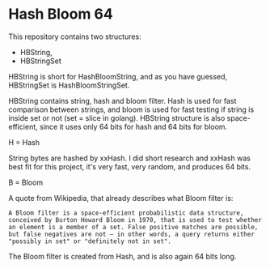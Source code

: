# Hash Bloom 64

This repository contains two structures:

* HBString,
* HBStringSet

HBString is short for HashBloomString, and as you have guessed, HBStringSet is HashBloomStringSet. 

HBString contains string, hash and bloom filter. Hash is used for fast comparison between strings, and bloom is used for fast testing if string is inside set or not (set = slice in golang). HBString structure is also space-efficient, since it uses only 64 bits for hash and 64 bits for bloom.


H = Hash

String bytes are hashed by xxHash. I did short research and xxHash was best fit for this project, it's very fast, very random, and produces 64 bits.

B = Bloom

A quote from Wikipedia, that already describes what Bloom filter is:

```A Bloom filter is a space-efficient probabilistic data structure, conceived by Burton Howard Bloom in 1970, that is used to test whether an element is a member of a set. False positive matches are possible, but false negatives are not – in other words, a query returns either "possibly in set" or "definitely not in set".```

The Bloom filter is created from Hash, and is also again 64 bits long.